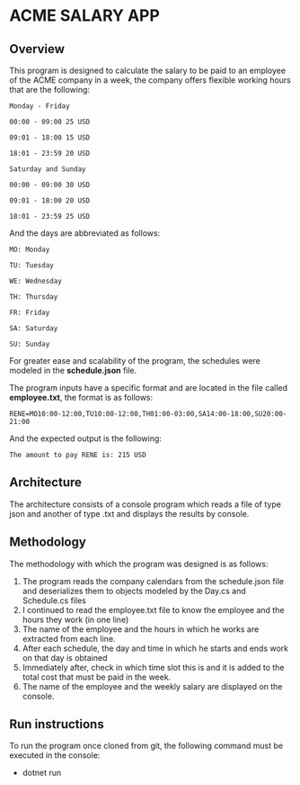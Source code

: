 # ACME SALARY APP
## Overview
This program is designed to calculate the salary to be paid to an employee of the ACME company in a week, the company offers flexible working hours that are the following: 
 ```
Monday - Friday

00:00 - 09:00 25 USD

09:01 - 18:00 15 USD

18:01 - 23:59 20 USD

Saturday and Sunday

00:00 - 09:00 30 USD

09:01 - 18:00 20 USD

18:01 - 23:59 25 USD
  ```
And the days are abbreviated as follows: 
```
MO: Monday

TU: Tuesday

WE: Wednesday

TH: Thursday

FR: Friday

SA: Saturday

SU: Sunday
```
For greater ease and scalability of the program, the schedules were modeled in the **schedule.json** file.

The program inputs have a specific format and are located in the file called **employee.txt**, the format is as follows: 
```
RENE=MO10:00-12:00,TU10:00-12:00,TH01:00-03:00,SA14:00-18:00,SU20:00-21:00
```
And the expected output is the following:
```
The amount to pay RENE is: 215 USD
```
## Architecture

The architecture consists of a console program which reads a file of type json and another of type .txt and displays the results by console. 

## Methodology
The methodology with which the program was designed is as follows:
1) The program reads the company calendars from the schedule.json file and deserializes them to objects modeled by the Day.cs and Schedule.cs files
2) I continued to read the employee.txt file to know the employee and the hours they work (in one line)
3) The name of the employee and the hours in which he works are extracted from each line.
4) After each schedule, the day and time in which he starts and ends work on that day is obtained
5) Immediately after, check in which time slot this is and it is added to the total cost that must be paid in the week.
6) The name of the employee and the weekly salary are displayed on the console.

## Run instructions
To run the program once cloned from git, the following command must be executed in the console: 
* dotnet run
  
